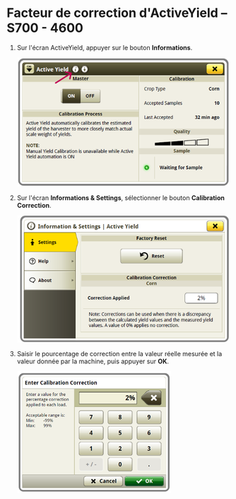 # Facteur de correction d'ActiveYield – S700 - 4600

1. Sur l'écran ActiveYield, appuyer sur le bouton **Informations**.

   ![../images/img27.png](../images/img27.png)

2. Sur l'écran **Informations & Settings**, sélectionner le bouton **Calibration Correction**.

   ![../images/img28.png](../images/img28.png)

3. Saisir le pourcentage de correction entre la valeur réelle mesurée et la valeur donnée par la machine, puis
appuyer sur **OK**.

   ![../images/img30.png](../images/img29.png)